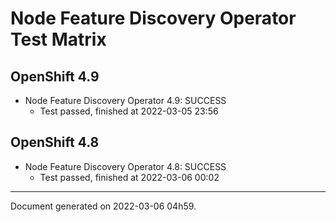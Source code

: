 
Node Feature Discovery Operator Test Matrix
===========================================

OpenShift 4.9
-------------



* Node Feature Discovery Operator 4.9: SUCCESS
  - Test passed, finished at 2022-03-05 23:56

OpenShift 4.8
-------------



* Node Feature Discovery Operator 4.8: SUCCESS
  - Test passed, finished at 2022-03-06 00:02

---
Document generated on 2022-03-06 04h59.
